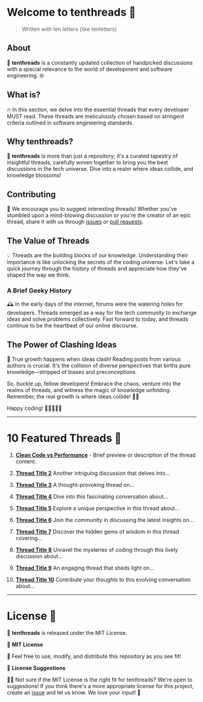 # Welcome to tenthreads 🚀

> Written with ten letters (like tenletters)

## About

🧵 **tenthreads** is a constantly updated collection of handpicked discussions with a special relevance to the world of development and software engineering. 🌐

## What is?

🔥 In this section, we delve into the essential threads that every developer MUST read. These threads are meticulously chosen based on stringent criteria outlined in software engineering standards.

## Why tenthreads?

🧐 **tenthreads** is more than just a repository; it's a curated tapestry of insightful threads, carefully woven together to bring you the best discussions in the tech universe. Dive into a realm where ideas collide, and knowledge blossoms!

## Contributing

🚀 We encourage you to suggest interesting threads! Whether you've stumbled upon a mind-blowing discussion or you're the creator of an epic thread, share it with us through [issues](https://github.com/francescobianco/tenthreads/issues) or [pull requests](https://github.com/francescobianco/tenthreads/pulls).

## The Value of Threads

💡 Threads are the building blocks of our knowledge. Understanding their importance is like unlocking the secrets of the coding universe. Let's take a quick journey through the history of threads and appreciate how they've shaped the way we think.

### A Brief Geeky History

🕰️ In the early days of the internet, forums were the watering holes for developers. Threads emerged as a way for the tech community to exchange ideas and solve problems collectively. Fast forward to today, and threads continue to be the heartbeat of our online discourse.

## The Power of Clashing Ideas

🤯 True growth happens when ideas clash! Reading posts from various authors is crucial. It's the collision of diverse perspectives that births pure knowledge—stripped of biases and preconceptions.

So, buckle up, fellow developers! Embrace the chaos, venture into the realms of threads, and witness the magic of knowledge unfolding. Remember, the real growth is where ideas collide! 🌌✨

Happy coding! 🚀👩‍💻👨‍💻

---

# 10 Featured Threads 🧵

1. **[Clean Code vs Performance](https://news.ycombinator.com/item?id=35105528)** -
   Brief preview or description of the thread content.

2. **[Thread Title 2](link-to-thread-2)**
   Another intriguing discussion that delves into...

3. **[Thread Title 3](link-to-thread-3)**
   A thought-provoking thread on...

4. **[Thread Title 4](link-to-thread-4)**
   Dive into this fascinating conversation about...

5. **[Thread Title 5](link-to-thread-5)**
   Explore a unique perspective in this thread about...

6. **[Thread Title 6](link-to-thread-6)**
   Join the community in discussing the latest insights on...

7. **[Thread Title 7](link-to-thread-7)**
   Discover the hidden gems of wisdom in this thread covering...

8. **[Thread Title 8](link-to-thread-8)**
   Unravel the mysteries of coding through this lively discussion about...

9. **[Thread Title 9](link-to-thread-9)**
   An engaging thread that sheds light on...

10. **[Thread Title 10](link-to-thread-10)**
    Contribute your thoughts to this evolving conversation about...

---

# License 📜

🚀 **tenthreads** is released under the MIT License.

🤖 **MIT License**

🎉 Feel free to use, modify, and distribute this repository as you see fit!

🤔 **License Suggestions**

🤷‍♂️ Not sure if the MIT License is the right fit for tenthreads? We're open to suggestions! If you think there's a more appropriate license for this project, create an [issue](https://github.com/francescobianco/tenthreads/issues) and let us know. We love your input! 🚀


